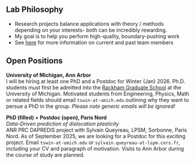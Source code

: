 ## Lab Philosophy
- Research projects balance applications with theory / methods depending on your interests- both can be incredibly rewarding.
- My goal is to help you perform high-quality, boundary-pushing work
- See <a href="/team">here</a> for more information on current and past team members 

## Open Positions
<strong>University of Michigan, Ann Arbor</strong><br>
I will be hiring at least one PhD and a Postdoc for Winter (Jan) 2026. 
Ph.D. students must first be admitted into the <a href="https://me.engin.umich.edu/admissions/graduate/">Rackham Graduate School</a> at the University of Michigan. Motivated students from Engineering, Physics, Math or related fields should email <code>tswin-at-umich.edu</code> outlining why they want to persue a PhD in the group. <em>Please note generic emails will be ignored!</em>

<strong>PhD (filled) + Postdoc (open), Paris Nord</strong><br>
<em>Data-Driven prediction of dislocation plasticity</em><br>
ANR PRC DAPREDIS project with Sylvain Queyreau, LPSM, Sorbonne, Paris Nord.
As of September 2025, we are looking for a Postdoc for this exciting project. Email <code>tswin-at-umich.edu</code> or <code>sylvain.queyreau-at-lspm.cnrs.fr</code>, including your CV and paragraph of motivation. 
Visits to Ann Arbor during the course of study are planned. 

